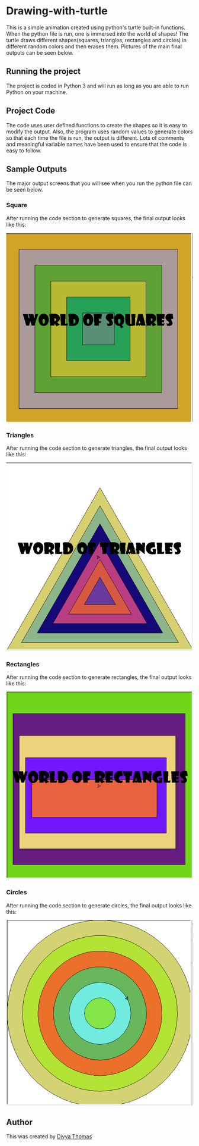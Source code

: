 # Drawing-with-turtle

This is a simple animation created using python's turtle built-in functions. When the python file is run, one is immersed into the world of shapes! The turtle draws different shapes(squares, triangles, rectangles and circles) in different random colors and then erases them. Pictures of the main final outputs can be seen below.

## Running the project

The project is coded in Python 3 and will run as long as you are able to run Python on your machine.

## Project Code
The code uses user defined functions to create the shapes so it is easy to modify the output. Also, the program uses random values to generate colors so that each time the file is run, the output is different. Lots of comments and meaningful variable names have been used to ensure that the code is easy to follow. 

## Sample Outputs

The major output screens that you will see when you run the python file can be seen below.

### Square

After running the code section to generate squares, the final output looks like this:

![Square output](./worldofshapes2.PNG)


### Triangles

After running the code section to generate triangles, the final output looks like this:

![Triangles output](./worldofshapes1.PNG)


### Rectangles

After running the code section to generate rectangles, the final output looks like this:

![Rectangles output](./worldofshapes4.PNG)


### Circles

After running the code section to generate circles, the final output looks like this:

![Circles output](./worldofshapes3.PNG)


## Author

This was created by [Divya Thomas](https://www.linkedin.com/in/divya-thomas-sfu/)


